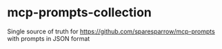# mcp-prompts-collection
Single source of truth for https://github.com/sparesparrow/mcp-prompts with prompts in JSON format
